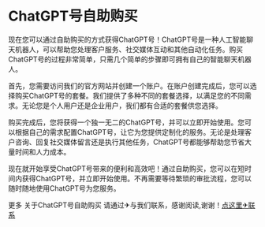 # ChatGPT号自助购买

现在您可以通过自助购买的方式获得ChatGPT号！ChatGPT号是一种人工智能聊天机器人，可以帮助您处理客户服务、社交媒体互动和其他自动化任务。购买ChatGPT号的过程非常简单，只需几个简单的步骤即可拥有自己的智能聊天机器人。

首先，您需要访问我们的官方网站并创建一个账户。在账户创建完成后，您可以选择购买ChatGPT号的套餐。我们提供了多种不同的套餐选择，以满足您的不同需求。无论您是个人用户还是企业用户，我们都有合适的套餐供您选择。

购买完成后，您将获得一个独一无二的ChatGPT号，并可以立即开始使用。您可以根据自己的需求配置ChatGPT号，让它为您提供定制化的服务。无论是处理客户咨询、回复社交媒体留言还是执行其他任务，ChatGPT号都能够帮助您节省大量时间和人力成本。

现在就开始享受ChatGPT号带来的便利和高效吧！通过自助购买，您可以在短时间内获得ChatGPT号，并立即开始使用。不再需要等待繁琐的审批流程，您可以随时随地使用ChatGPT号为您服务。

更多 关于ChatGPT号自助购买 请通过✈与我们联系，感谢阅读,谢谢！[点这里✈联系](https://b.k02.cc)